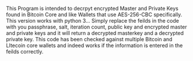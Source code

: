 This Program is intended to decrpyt encrypted Master and Private Keys found in Bitcoin Core and like Wallets that use AES-256-CBC specifically.
This version works with python 3...
Simply replace the feilds in the code with you passphrase, salt, iteration count, public key and encrypted master and private keys and it will return a decrypted masterkey and a decrypted private key.
This code has been checked against multiple Bitcoin and LItecoin core wallets and indeed works if the information is entered in the feilds correctly.
